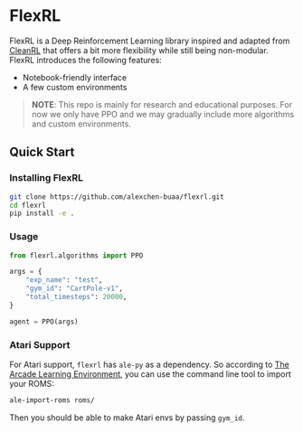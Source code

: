 # FlexRL

FlexRL is a Deep Reinforcement Learning library inspired and adapted from [CleanRL](https://github.com/vwxyzjn/cleanrl) that offers a bit more flexibility while still being non-modular. FlexRL introduces the following features:
- Notebook-friendly interface
- A few custom environments

> **NOTE**: This repo is mainly for research and educational purposes. For now we only have PPO and we may gradually include more algorithms and custom environments.

## Quick Start

### Installing FlexRL

```bash
git clone https://github.com/alexchen-buaa/flexrl.git
cd flexrl
pip install -e .
```

### Usage

```python
from flexrl.algorithms import PPO

args = {
    "exp_name": "test",
    "gym_id": "CartPole-v1",
    "total_timesteps": 20000,
}

agent = PPO(args)
```

### Atari Support

For Atari support, `flexrl` has `ale-py` as a dependency. So according to [The Arcade Learning Environment](https://github.com/mgbellemare/Arcade-Learning-Environment), you can use the command line tool to import your ROMS:

```bash
ale-import-roms roms/
```

Then you should be able to make Atari envs by passing `gym_id`.
